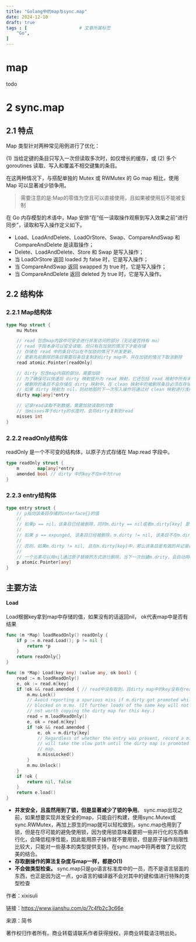 ```yaml
---
title: "Golang中的map与sync.map"
date: 2024-12-10
draft: true
tags : [                    # 文章所属标签
    "Go",
]
---
```


# map

todo

# 2 sync.map

## 2.1 特点

Map 类型针对两种常见用例进行了优化：

(1) 当给定键的条目只写入一次但读取多次时，如仅增长的缓存，或
(2) 多个 goroutines 读取、写入和覆盖不相交键集的条目。

在这两种情况下，与搭配单独的 Mutex 或 RWMutex 的 Go map 相比，使用 Map 可以显著减少锁争用。

> 需要注意的是:Map的零值为空且可以直接使用，且如果被使用后不能被复制

在 Go 内存模型的术语中，Map 安排“在”任一读取操作观察到写入效果之前“进行同步”，读取和写入操作定义如下。

- Load、LoadAndDelete、LoadOrStore、Swap、CompareAndSwap 和 CompareAndDelete 是读取操作；
- Delete、LoadAndDelete、Store 和 Swap 是写入操作；
- 当 LoadOrStore 返回 loaded 为 false 时，它是写入操作；
- 当 CompareAndSwap 返回 swapped 为 true 时，它是写入操作；
- 当 CompareAndDelete 返回 deleted 为 true 时，它是写入操作。

## 2.2 结构体

### 2.2.1 Map结构体

```go
type Map struct {
	mu Mutex

    // read 包含map内容中可安全进行并发访问的部分（无论是否持有 mu）
    // read 字段本身可以安全读取，但只有在加锁的情况下才能存储
    // 存储在 read 中的条目可以在不加锁的情况下并发更新，
    // 更新先前删除的条目需要将条目复制到dirty map中，并在加锁的情况下取消删除
	read atomic.Pointer[readOnly]

    // dirty 包含map内容的部分，需要加锁
    // 为了确保可以快速将 dirty 映射提升为 read 映射，它还包括 read 映射中所有未被删除的条目。
    // 被删除的条目不会存储在 dirty 映射中。在 clean 映射中的被删除条目必须在存储新值之前取消删除并添加到 dirty 映射中。
    // 如果 dirty 映射为 nil，则对地图的下一次写入操作将通过对 clean 映射进行浅拷贝来初始化它，忽略过时的条目。
	dirty map[any]*entry

    // 记录read读取不到数据，需要加锁读取的次数
    // 当misses等于dirty的长度时，会将dirty复制到read
	misses int
}
```

### 2.2.2 readOnly结构体

readOnly 是一个不可变的结构体，以原子方式存储在 Map.read 字段中。

```go
type readOnly struct {
	m       map[any]*entry
	amended bool // dirty 中的key不在m中为true
}
```

### 2.2.3 entry结构体

```go
type entry struct {
	// p指向该条目存储的interface{}的值
	//
	// 如果p == nil，该条目已经被删除，同时m.dirty == nil或者m.dirty[key] 是 e.
	//
	// 如果 p == expunged, 该条目已经被删除，m.dirty != nil, 该条目不在m.dirty中
	//
	// 否则，如果m.dirty != nil, 且在m.dirty[key]中，那么该条目是有效的并记录在m.read.m[key]
	//
	// 一个元素可以用nil通过原子替换的方式进行删除，当下一次创建m.drity，会自动用expunged替换nil，不会将其复制到dirty中
	p atomic.Pointer[any]
}
```

## 主要方法

#### Load

Load根据key拿到map中存储的值，如果没有的话返回nil，
ok代表map中是否有结果

```go
func (m *Map) loadReadOnly() readOnly {
	if p := m.read.Load(); p != nil {
		return *p
	}
	return readOnly{}
}

func (m *Map) Load(key any) (value any, ok bool) {
	read := m.loadReadOnly()
	e, ok := read.m[key]
	if !ok && read.amended { // read中没有取到，且dirty map中的key没有在read中（即该值在dirty中，不在read中），则进行加锁去读
		m.mu.Lock()
		// Avoid reporting a spurious miss if m.dirty got promoted while we were
		// blocked on m.mu. (If further loads of the same key will not miss, it's
		// not worth copying the dirty map for this key.)
		read = m.loadReadOnly()
		e, ok = read.m[key]
		if !ok && read.amended {
			e, ok = m.dirty[key]
			// Regardless of whether the entry was present, record a miss: this key
			// will take the slow path until the dirty map is promoted to the read
			// map.
			m.missLocked()
		}
		m.mu.Unlock()
	}
	if !ok {
		return nil, false
	}
	return e.load()
}
```

- **并发安全，且虽然用到了锁，但是显著减少了锁的争用**。 sync.map出现之前，如果想要实现并发安全的map，只能自行构建，使用sync.Mutex或sync.RWMutex，再加上原生的map就可以轻松做到，sync.map也用到了锁，但是在尽可能的避免使用锁，因为使用锁意味着要把一些并行化的东西串行化，会降低程序性能，因此能用原子操作就不要用锁，但是原子操作局限性比较大，只能对一些基本的类型提供支持，在sync.map中将两者做了比较完美的结合。
- **存取删操作的算法复杂度与map一样，都是O(1)**
- **不会做类型检查。**  sync.map只是go语言标准库中的一员，而不是语言层面的东西，也正是因为这一点，go语言的编译器不会对其中的键和值进行特殊的类型检查

作者：xixisuli

链接：https://www.jianshu.com/p/7c4fb2c3c66e

来源：简书

著作权归作者所有。商业转载请联系作者获得授权，非商业转载请注明出处。